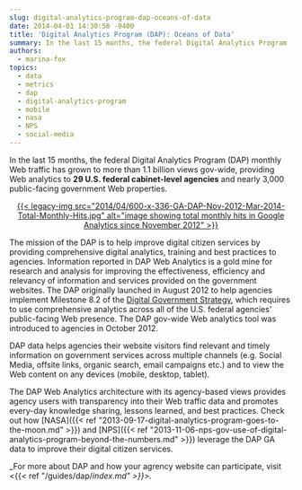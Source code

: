 ```yaml
---
slug: digital-analytics-program-dap-oceans-of-data
date: 2014-04-01 14:30:56 -0400
title: 'Digital Analytics Program (DAP): Oceans of Data'
summary: In the last 15 months, the federal Digital Analytics Program (DAP) monthly Web traffic has grown to more than 1.1 billion views gov-wide, providing Web analytics to 29 U.S. federal cabinet-level agencies and nearly 3,000 public-facing government Web properties. The
authors:
  - marina-fox
topics:
  - data
  - metrics
  - dap
  - digital-analytics-program
  - mobile
  - nasa
  - NPS
  - social-media
---
```


<p style="text-align: left">
  In the last 15 months, the federal Digital Analytics Program (DAP) monthly Web traffic has grown to more than 1.1 billion views gov-wide, providing Web analytics to <strong>29 U.S. federal cabinet-level agencies</strong> and nearly 3,000 public-facing government Web properties.
</p>

<p style="text-align: center">
  <a href="https://s3.amazonaws.com/digitalgov/_legacy-img/2014/04/600-x-336-GA-DAP-Nov-2012-Mar-2014-Total-Monthly-Hits.jpg">{{< legacy-img src="2014/04/600-x-336-GA-DAP-Nov-2012-Mar-2014-Total-Monthly-Hits.jpg" alt="image showing total monthly hits in Google Analytics since November 2012" >}}</a>
</p>

<p style="text-align: left">
  The mission of the DAP is to help improve digital citizen services by providing comprehensive digital analytics, training and best practices to agencies. Information reported in DAP Web Analytics is a gold mine for research and analysis for improving the effectiveness, efficiency and relevancy of information and services provided on the government websites. The DAP originally launched in August 2012 to help agencies implement Milestone 8.2 of the <a href="http://www.whitehouse.gov/sites/default/files/omb/egov/digital-government/digital-government.html">Digital Government Strategy</a>, which requires to use comprehensive analytics across all of the U.S. federal agencies’ public-facing Web presence. The DAP gov-wide Web analytics tool was introduced to agencies in October 2012.
</p>

DAP data helps agencies their website visitors find relevant and timely information on government services across multiple channels (e.g. Social Media, offsite links, organic search, email campaigns etc.) and to view the Web content on any devices (mobile, desktop, tablet).

The DAP Web Analytics architecture with its agency-based views provides agency users with transparency into their Web traffic data and promotes every-day knowledge sharing, lessons learned, and best practices. Check out how [NASA]({{< ref "2013-09-17-digital-analytics-program-goes-to-the-moon.md" >}}) and [NPS]({{< ref "2013-11-06-nps-gov-use-of-digital-analytics-program-beyond-the-numbers.md" >}}) leverage the DAP GA data to improve their digital citizen services.

_For more about DAP and how your agrency website can participate, visit <{{< ref "/guides/dap/_index.md" >}}>._
